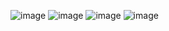 ![image](https://github.com/polyyBa/Software_Engineering/assets/144797777/d5a58756-26e3-4662-ad37-060f66e3aebb)
![image](https://github.com/polyyBa/Software_Engineering/assets/144797777/6f53f874-58a0-4ced-983d-b352daa6404e)
![image](https://github.com/polyyBa/Software_Engineering/assets/144797777/72b9019d-ab45-44dc-86c1-df95c2c98afe)
![image](https://github.com/polyyBa/Software_Engineering/assets/144797777/4de44b31-1b3a-48a5-b82f-d3bcae6c0980)


